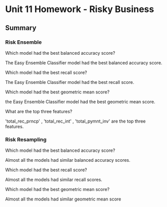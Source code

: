 # Unit 11 Homework - Risky Business

## Summary

### Risk Ensemble

Which model had the best balanced accuracy score?

The Easy Ensemble Classifier model had the best balanced accuracy score.

Which model had the best recall score?

The Easy Ensemble Classifier model had the best recall score.

Which model had the best geometric mean score?

the Easy Ensemble Classifier model had the best geometric mean score.

What are the top three features?

'total_rec_prncp' , 'total_rec_int' , 'total_pymnt_inv' are the top three features.


### Risk Resampling

Which model had the best balanced accuracy score?

Almost all the models had similar balanced accuracy scores.

Which model had the best recall score?

Almost all the models had similar recall scores.

Which model had the best geometric mean score?

Almost all the models had similar geometric mean score